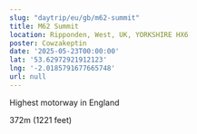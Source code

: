 ```yaml
---
slug: "daytrip/eu/gb/m62-summit"
title: M62 Summit
location: Ripponden, West, UK, YORKSHIRE HX6
poster: Cowzakeptin
date: '2025-05-23T00:00:00'
lat: '53.62972921912123'
lng: '-2.0185791677665748'
url: null
---
```


Highest motorway in England

372m (1221 feet)
